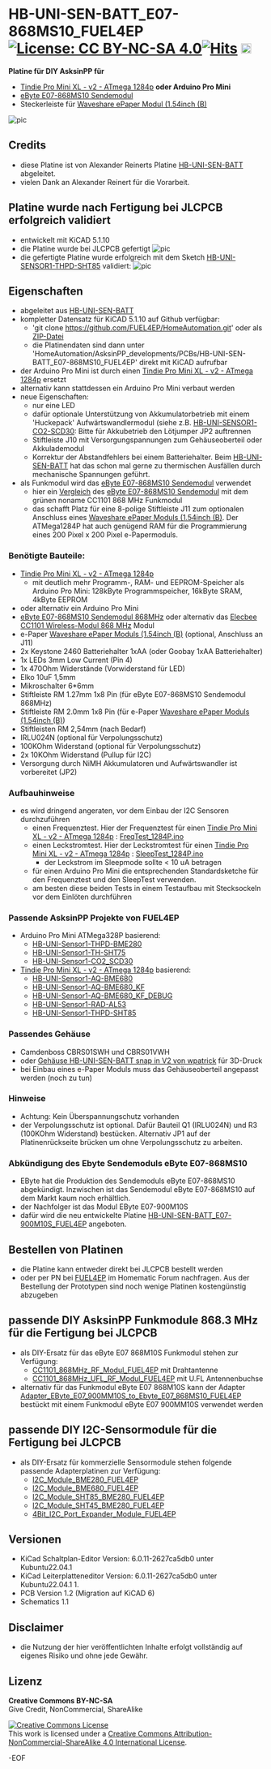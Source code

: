 # HB-UNI-SEN-BATT_E07-868MS10_FUEL4EP [![License: CC BY-NC-SA 4.0](https://img.shields.io/badge/License-CC%20BY--NC--SA%204.0-lightgrey.svg)](https://creativecommons.org/licenses/by-nc-sa/4.0/)[![Hits](https://hits.seeyoufarm.com/api/count/incr/badge.svg?url=https%3A%2F%2Fgithub.com%2FFUEL4EP%2FHomeAutomation%2Ftree%2Fmaster%2FAsksinPP_developments%2FPCBs%2FHB-UNI-SEN-BATT_E07-868MS10_FUEL4EP&count_bg=%2379C83D&title_bg=%23555555&icon=&icon_color=%23E7E7E7&title=hits&edge_flat=false)](https://hits.seeyoufarm.com) <a href='https://ko-fi.com/FUEL4EP' target='_blank'><img height='20' style='border:0px;height:20px;' src='https://cdn.ko-fi.com/cdn/kofi1.png?v=2' border='0' alt='Buy Me a Coffee at ko-fi.com' /></a>

**Platine für DIY AsksinPP für**
- [Tindie Pro Mini XL - v2 - ATmega 1284p](https://www.tindie.com/products/prominimicros/pro-mini-xl-v2-atmega-1284p/) **oder Arduino Pro Mini**
- [eByte E07-868MS10 Sendemodul](https://www.rcscomponents.kiev.ua/datasheets/e07-868ms10_usermanual_en_v1_20.pdf)
- Steckerleiste für [Waveshare ePaper Modul (1.54inch (B)](https://www.waveshare.com/product/1.54inch-e-paper-module.htm)

![pic](PNGs/HB-UNI-SEN-BATT_E07-868MS10_FUEL4EP_top_view.png)

## Credits

- diese Platine ist von Alexander Reinerts Platine [HB-UNI-SEN-BATT](https://github.com/alexreinert/PCB/tree/master/HB-UNI-SEN-BATT) abgeleitet.
- vielen Dank an Alexander Reinert für die Vorarbeit.

## Platine wurde nach Fertigung bei JLCPCB erfolgreich validiert

- entwickelt mit KiCAD 5.1.10
- die Platine wurde bei JLCPCB gefertigt
![pic](Pictures_of_JLCPCB_prototypes/HB-UNI-SEN-BATT_E07-868MS10_FUEL4EP_PCB.png)
- die gefertigte Platine wurde erfolgreich mit dem Sketch [HB-UNI-SENSOR1-THPD-SHT85](https://github.com/FUEL4EP/HomeAutomation/tree/master/AsksinPP_developments/sketches/HB-UNI-Sensor1-THPD-SHT85) validiert:
![pic](Pictures_of_JLCPCB_prototypes/HB-UNI-Sensor1-THPD-SHT85_build_with_HB-UNI-SEN-BATT_E07-868MS10_FUEL4EP_PCB.png)


## Eigenschaften

- abgeleitet aus [HB-UNI-SEN-BATT](https://github.com/alexreinert/PCB/tree/master/HB-UNI-SEN-BATT)
- kompletter Datensatz für KiCAD 5.1.10 auf Github verfügbar:
    + 'git clone https://github.com/FUEL4EP/HomeAutomation.git' oder als [ZIP-Datei](https://github.com/FUEL4EP/HomeAutomation/archive/refs/heads/master.zip)
    + die Platinendaten sind dann unter 'HomeAutomation/AsksinPP_developments/PCBs/HB-UNI-SEN-BATT_E07-868MS10_FUEL4EP' direkt mit KiCAD aufrufbar
- der Arduino Pro Mini ist durch einen [Tindie Pro Mini XL - v2 - ATmega 1284p](https://www.tindie.com/products/prominimicros/pro-mini-xl-v2-atmega-1284p/) ersetzt
- alternativ kann stattdessen ein Arduino Pro Mini verbaut werden
- neue Eigenschaften:
    + nur eine LED
    + dafür optionale Unterstützung von Akkumulatorbetrieb mit einem 'Huckepack' Aufwärtswandlermodul (siehe z.B. [HB-UNI-SENSOR1-CO2-SCD30](https://github.com/FUEL4EP/HomeAutomation/tree/master/AsksinPP_developments/sketches/HB-UNI-Sensor1-CO2_SCD30): Bitte für Akkubetrieb den Lötjumper JP2 auftrennen
    + Stiftleiste J10 mit Versorgungspannungen zum Gehäuseoberteil oder Akkulademodul
    + Korrektur der Abstandfehlers bei einem Batteriehalter. Beim [HB-UNI-SEN-BATT](https://github.com/alexreinert/PCB/tree/master/HB-UNI-SEN-BATT) hat das schon mal gerne zu thermischen Ausfällen durch mechanische Spannungen geführt.
- als Funkmodul wird das [eByte E07-868MS10 Sendemodul](https://www.rcscomponents.kiev.ua/datasheets/e07-868ms10_usermanual_en_v1_20.pdf) verwendet
    - hier ein [Vergleich](https://nurazur.wordpress.com/2020/10/06/tino-mit-cc1101-funkmodul-link-budget/) des [eByte E07-868MS10 Sendemodul](https://www.rcscomponents.kiev.ua/datasheets/e07-868ms10_usermanual_en_v1_20.pdf) mit dem grünen noname CC1101 868 MHz Funkmodul
    - das schafft Platz für eine 8-polige Stiftleiste J11 zum optionalen Anschluss eines [Waveshare ePaper Moduls (1.54inch (B)](https://www.waveshare.com/product/1.54inch-e-paper-module.htm). Der ATMega1284P hat auch genügend RAM für die Programmierung eines 200 Pixel x 200 Pixel e-Papermoduls.

### Benötigte Bauteile:
* [Tindie Pro Mini XL - v2 - ATmega 1284p](https://www.tindie.com/products/prominimicros/pro-mini-xl-v2-atmega-1284p/)
    - mit deutlich mehr Programm-, RAM- und EEPROM-Speicher als Arduino Pro Mini: 128kByte Programmspeicher, 16kByte SRAM, 4kByte EEPROM
* oder alternativ ein Arduino Pro Mini
* [eByte E07-868MS10 Sendemodul 868MHz](https://www.elecbee.com/de-24376-E07-868MS10-CC1101-Stamp-Hole-Antenna-IoT-UHF-1000m-868MHz-SPI-10dBm-Wireless-Transmitter-Transceiver-RF-Module) oder alternativ das [Elecbee CC1101 Wireless-Modul 868 MHz](https://www.elecbee.com/de-24507-CC1101-Wireless-Module-868MHz-Digital-Transmission-Receiving-Industrial-grade-RF-Communication-Transparent-Transmission) Modul
* e-Paper [Waveshare ePaper Moduls (1.54inch (B)](https://www.waveshare.com/product/1.54inch-e-paper-module.htm) (optional, Anschluss an J11)
* 2x Keystone 2460 Batteriehalter 1xAA (oder Goobay 1xAA Batteriehalter)
* 1x LEDs 3mm Low Current (Pin 4)
* 1x 470Ohm Widerstände (Vorwiderstand für LED)
* Elko 10uF 1,5mm
* Mikroschalter 6*6mm
* Stiftleiste RM 1.27mm 1x8 Pin (für eByte E07-868MS10 Sendemodul 868MHz)
* Stiftleiste RM 2.0mm 1x8 Pin (für e-Paper [Waveshare ePaper Moduls (1.54inch (B)](https://www.waveshare.com/product/1.54inch-e-paper-module.htm))
* Stiftleisten RM 2,54mm (nach Bedarf)
* IRLU024N (optional für Verpolungsschutz)
* 100KOhm Widerstand (optional für Verpolungsschutz)
* 2x 10KOhm Widerstand (Pullup für I2C)
* Versorgung durch NiMH Akkumulatoren und Aufwärtswandler ist vorbereitet (JP2)


### Aufbauhinweise

- es wird dringend angeraten, vor dem Einbau der I2C Sensoren durchzuführen
    + einen Frequenztest. Hier der Frequenztest für einen [Tindie Pro Mini XL - v2 - ATmega 1284p](https://www.tindie.com/products/prominimicros/pro-mini-xl-v2-atmega-1284p/) : [FreqTest_1284P.ino](../Supplements/FreqTest_1284P/FreqTest_1284P.ino)
    + einen Leckstromtest. Hier der Leckstromtest für einen [Tindie Pro Mini XL - v2 - ATmega 1284p](https://www.tindie.com/products/prominimicros/pro-mini-xl-v2-atmega-1284p/) : [SleepTest_1284P.ino](../Supplements/SleepTest_1284P/SleepTest_1284P.ino)
        + der Leckstrom im Sleepmode sollte < 10 uA betragen
    + für einen Arduino Pro Mini die entsprechenden Standardsketche für den Frequenztest und den SleepTest verwenden.
    + am besten diese beiden Tests in einem Testaufbau mit Stecksockeln vor dem Einlöten durchführen
    
### Passende AsksinPP Projekte von FUEL4EP
- Arduino Pro Mini ATMega328P basierend:
    + [HB-UNI-Sensor1-THPD-BME280](https://github.com/FUEL4EP/HomeAutomation/tree/master/AsksinPP_developments/sketches/HB-UNI-Sensor1-THPD-BME280)
    + [HB-UNI-Sensor1-TH-SHT75](https://github.com/FUEL4EP/HomeAutomation/tree/master/AsksinPP_developments/sketches/HB-UNI-Sensor1-TH-SHT75)
     + [HB-UNI-Sensor1-CO2_SCD30](https://github.com/FUEL4EP/HomeAutomation/tree/master/AsksinPP_developments/sketches/HB-UNI-Sensor1-CO2_SCD30)
- [Tindie Pro Mini XL - v2 - ATmega 1284p](https://www.tindie.com/products/prominimicros/pro-mini-xl-v2-atmega-1284p/) basierend:
     + [HB-UNI-Sensor1-AQ-BME680](https://github.com/FUEL4EP/HomeAutomation/tree/master/AsksinPP_developments/sketches/HB-UNI-Sensor1-AQ-BME680)
    + [HB-UNI-Sensor1-AQ-BME680_KF](https://github.com/FUEL4EP/HomeAutomation/tree/master/AsksinPP_developments/sketches/HB-UNI-Sensor1-AQ-BME680_KF)
    + [HB-UNI-Sensor1-AQ-BME680_KF_DEBUG](https://github.com/FUEL4EP/HomeAutomation/tree/master/AsksinPP_developments/sketches/HB-UNI-Sensor1-AQ-BME680_KF_DEBUG)
    + [HB-UNI-Sensor1-RAD-AL53](https://github.com/FUEL4EP/HomeAutomation/tree/master/AsksinPP_developments/sketches/HB-UNI-Sensor1-RAD-AL53)
    + [HB-UNI-Sensor1-THPD-SHT85](https://github.com/FUEL4EP/HomeAutomation/tree/master/AsksinPP_developments/sketches/HB-UNI-Sensor1-THPD-SHT85)

### Passendes Gehäuse
* Camdenboss CBRS01SWH und CBRS01VWH
* oder [Gehäuse HB-UNI-SEN-BATT snap in V2 von wpatrick](https://www.thingiverse.com/thing:3540481) für 3D-Druck
* bei Einbau eines e-Paper Moduls muss das Gehäuseoberteil angepasst werden (noch zu tun)

### Hinweise
* Achtung: Kein Überspannungschutz vorhanden
* der Verpolungsschutz ist optional. Dafür Bauteil Q1 (IRLU024N) und R3 (100KOhm Widerstand) bestücken. Alternativ JP1 auf der Platinenrückseite brücken um ohne Verpolungsschutz zu arbeiten.

### Abkündigung des Ebyte Sendemoduls eByte E07-868MS10
- EByte hat die Produktion des Sendemoduls eByte E07-868MS10 abgekündigt. Inzwischen ist das Sendemodul eByte E07-868MS10 auf dem Markt kaum noch erhältlich.
- der Nachfolger ist das Modul EByte E07-900M10S 
- dafür wird die neu entwickelte Platine [HB-UNI-SEN-BATT_E07-900M10S_FUEL4EP](https://github.com/FUEL4EP/HomeAutomation/tree/master/AsksinPP_developments/PCBs/HB-UNI-SEN-BATT_E07-900M10S_FUEL4EP) angeboten.


## Bestellen von Platinen

- die Platine kann entweder direkt bei JLCPCB bestellt werden
- oder per PN bei [FUEL4EP](https://homematic-forum.de/forum/ucp.php?i=pm&mode=compose&u=20685) im Homematic Forum nachfragen. Aus der Bestellung der Prototypen sind noch wenige Platinen kostengünstig abzugeben

## passende DIY AsksinPP Funkmodule 868.3 MHz für die Fertigung bei JLCPCB
- als DIY-Ersatz für das eByte E07 868M10S Funkmodul stehen zur Verfügung:
	-  [CC1101_868MHz_RF_Modul_FUEL4EP](https://github.com/FUEL4EP/HomeAutomation/tree/master/AsksinPP_developments/PCBs/CC1101_868MHz_RF_Modul_FUEL4EP) mit Drahtantenne
	- [CC1101_868MHz_UFL_RF_Modul_FUEL4EP](https://github.com/FUEL4EP/HomeAutomation/tree/master/AsksinPP_developments/PCBs/CC1101_868MHz_UFL_RF_Modul_FUEL4EP) mit U.FL Antennenbuchse
- alternativ für das Funkmodul eByte E07 868M10S kann der Adapter [Adapter_EByte_E07_900MM10S_to_Ebyte_E07_868MS10_FUEL4EP](https://github.com/FUEL4EP/HomeAutomation/tree/master/AsksinPP_developments/PCBs/Adapter_EByte_E07_900MM10S_to_Ebyte_E07_868MS10_FUEL4EP) bestückt mit einem Funkmodul eByte E07 900MM10S verwendet werden 
	
## passende DIY I2C-Sensormodule für die Fertigung bei JLCPCB
- als DIY-Ersatz für kommerzielle Sensormodule stehen folgende passende Adapterplatinen zur Verfügung:
	- [I2C_Module_BME280_FUEL4EP](https://github.com/FUEL4EP/HomeAutomation/tree/master/AsksinPP_developments/PCBs/I2C_Module_BME280_FUEL4EP)
	- [I2C_Module_BME680_FUEL4EP](https://github.com/FUEL4EP/HomeAutomation/tree/master/AsksinPP_developments/PCBs/I2C_Module_BME680_FUEL4EP)
	- [I2C_Module_SHT85_BME280_FUEL4EP](https://github.com/FUEL4EP/HomeAutomation/tree/master/AsksinPP_developments/PCBs/I2C_Module_SHT85_BME280_FUEL4EP)
	- [I2C_Module_SHT45_BME280_FUEL4EP](https://github.com/FUEL4EP/HomeAutomation/tree/master/AsksinPP_developments/PCBs/I2C_Module_SHT45_BME280_FUEL4EP)
	- [4Bit_I2C_Port_Expander_Module_FUEL4EP](https://github.com/FUEL4EP/HomeAutomation/tree/master/AsksinPP_developments/PCBs/4Bit_I2C_Port_Expander_Module_FUEL4EP)


## Versionen
- KiCad Schaltplan-Editor Version: 6.0.11-2627ca5db0 unter Kubuntu22.04.1
- KiCad Leiterplatteneditor Version: 6.0.11-2627ca5db0 unter Kubuntu22.04.1 1.
- PCB Version 1.2 (Migration auf KiCAD 6)
- Schematics  1.1

## Disclaimer

-   die Nutzung der hier veröffentlichten Inhalte erfolgt vollständig auf eigenes Risiko und ohne jede Gewähr.

## Lizenz 

**Creative Commons BY-NC-SA**<br>
Give Credit, NonCommercial, ShareAlike

<a rel="license" href="http://creativecommons.org/licenses/by-nc-sa/4.0/"><img alt="Creative Commons License" style="border-width:0" src="https://i.creativecommons.org/l/by-nc-sa/4.0/88x31.png" /></a><br />This work is licensed under a <a rel="license" href="http://creativecommons.org/licenses/by-nc-sa/4.0/">Creative Commons Attribution-NonCommercial-ShareAlike 4.0 International License</a>.


-EOF
	

